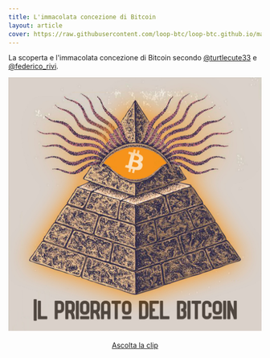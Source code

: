 ```yaml
---
title: L'immacolata concezione di Bitcoin
layout: article
cover: https://raw.githubusercontent.com/loop-btc/loop-btc.github.io/master/assets/images/cover-fountain-priorato-bitcoin.jpg
---
```


La scoperta e l\'immacolata concezione di Bitcoin secondo 
<a href="https://twitter.com/turtlecute33">@turtlecute33</a> e <a href="https://twitter.com/federico_rivi">@federico_rivi</a>.

<!--more-->

<p style="text-align: center;">
	<img class="image image--md" src="https://raw.githubusercontent.com/loop-btc/loop-btc.github.io/master/assets/images/cover-fountain-priorato-bitcoin.jpg"/><br>
	<br>
	<a class="button button--warning button--rounded button--lg" href="https://fountain.fm/clip/qam80CpV1ANSyuuShnNL" target="_blank"><i class="fas fa-volume-up"></i> Ascolta la clip</a>
</p>
